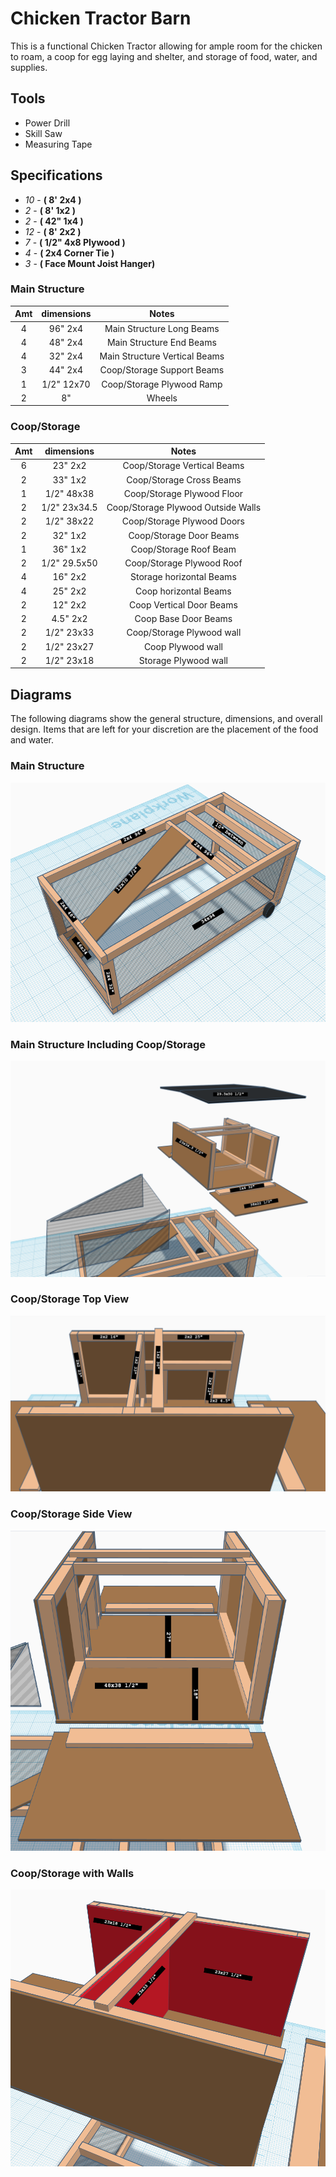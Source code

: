# Chicken Tractor Barn
This is a functional Chicken Tractor allowing for ample room for the chicken to roam, a coop for egg laying and shelter, and storage of food, water, and supplies.

## Tools

* Power Drill
* Skill Saw
* Measuring Tape

## Specifications

* _10_ - **( 8' 2x4 )**
* _2_ - **( 8' 1x2 )**
* _2_ - **( 42" 1x4 )**
* _12_ - **( 8' 2x2 )**
* _7_ - **( 1/2" 4x8 Plywood )**
* _4_ - **( 2x4 Corner Tie )**
* _3_ - **( Face Mount Joist Hanger)**


### Main Structure

|Amt     |   dimensions      |   Notes                       |
|:------:|:-----------------:|:-----------------------------:|
|    4   | 96" 2x4           | Main Structure Long Beams     |
|    4   | 48" 2x4           | Main Structure End Beams      |
|    4   | 32" 2x4           | Main Structure Vertical Beams |
|    3   | 44" 2x4           | Coop/Storage Support Beams    |
|    1   | 1/2" 12x70        | Coop/Storage Plywood Ramp     |
|    2   | 8"                | Wheels                        |

### Coop/Storage

|Amt     |   dimensions      |   Notes                             |
|:------:|:-----------------:|:-----------------------------------:|
|    6   | 23" 2x2           | Coop/Storage Vertical Beams         |
|    2   | 33" 1x2           | Coop/Storage Cross Beams            |
|    1   | 1/2" 48x38        | Coop/Storage Plywood Floor          |
|    2   | 1/2" 23x34.5      | Coop/Storage Plywood Outside Walls  |
|    2   | 1/2" 38x22        | Coop/Storage Plywood Doors          |
|    2   | 32" 1x2           | Coop/Storage Door Beams             |
|    1   | 36" 1x2           | Coop/Storage Roof Beam              |
|    2   | 1/2" 29.5x50      | Coop/Storage Plywood Roof           |
|    4   | 16" 2x2           | Storage horizontal Beams            |
|    4   | 25" 2x2           | Coop horizontal Beams               |
|    2   | 12" 2x2           | Coop Vertical Door Beams            |
|    2   | 4.5" 2x2          | Coop Base Door Beams                |
|    2   | 1/2" 23x33        | Coop/Storage Plywood wall           |
|    2   | 1/2" 23x27        | Coop Plywood wall                   |
|    2   | 1/2" 23x18        | Storage Plywood wall                |

## Diagrams
The following diagrams show the general structure, dimensions, and overall design. Items that are left for your discretion are the placement of the food and water.

### Main Structure
![Main Structure](CT-Main-Structure.png)

### Main Structure Including Coop/Storage
![Coop/Storage](CT-Main-Structure-Top.png)

### Coop/Storage Top View
![Coop/Storage Top View](CT-Top-Structure-side.png)

### Coop/Storage Side View
![Coop/Storage Side View](CT-Top-Structure-storage.png)

### Coop/Storage with Walls
![Coop/Storage with Walls](CT-Top-Structure-walls.png)

